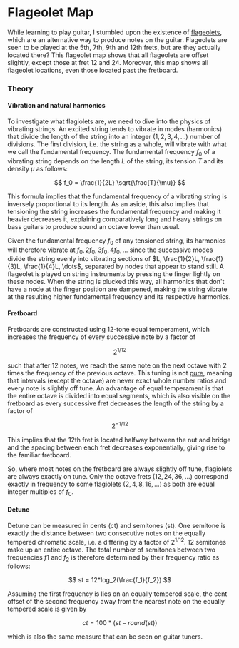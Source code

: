 # Flageolet Map

While learning to play guitar, I stumbled upon the existence of [flageolets](https://en.wikipedia.org/wiki/String_harmonic), which are an alternative way to produce notes on the guitar. Flageolets are seen to be played at the 5th, 7th, 9th and 12th frets, but are they actually located there? This flageolet map shows that all flageolets are offset slightly, except those at fret 12 and 24. Moreover, this map shows all flageolet locations, even those located past the fretboard.

### Theory 

#### Vibration and natural harmonics

To investigate what flagiolets are, we need to dive into the physics of vibrating strings. An excited string tends to vibrate in modes (harmonics) that divide the length of the string into an integer ($1, 2, 3, 4, \dots$) number of divisions. The first division, i.e. the string as a whole, will vibrate with what we call the fundamental frequency. The fundamental frequency $f_0$ of a vibrating string depends on the length $L$ of the string, its tension $T$ and its density $\mu$ as follows: 

$$ f_0 = \frac{1}{2L} \sqrt{\frac{T}{\mu}} $$

This formula implies that the fundamental frequency of a vibrating string is inversely proportional to its length. As an aside, this also implies that tensioning the string increases the fundamental frequency and making it heavier decreases it, explaining comparatively long and heavy strings on bass guitars to produce sound an octave lower than usual. 

Given the fundamental frequency $f_0$ of any tensioned string, its harmonics will therefore vibrate at $f_0, 2f_0, 3f_0, 4f_0, \dots$ since the successive modes divide the string evenly into vibrating sections of $L, \frac{1}{2}L, \frac{1}{3}L, \frac{1}{4}L, \dots$, separated by nodes that appear to stand still. A flageolet is played on string instruments by pressing the finger lightly on these nodes. When the string is plucked this way, all harmonics that don't have a node at the finger position are dampened, making the string vibrate at the resulting higher fundamental frequency and its respective harmonics.

#### Fretboard

Fretboards are constructed using 12-tone equal temperament, which increases the frequency of every successive note by a factor of

$$ 2 ^ {1/12} $$

such that after 12 notes, we reach the same note on the next octave with 2 times the frequency of the previous octave. This tuning is not [pure](https://en.wikipedia.org/wiki/Just_intonation), meaning that intervals (except the octave) are never exact whole number ratios and every note is slightly off tune. An advantage of equal temperament is that the entire octave is divided into equal segments, which is also visible on the fretboard as every successive fret decreases the length of the string by a factor of

$$ 2 ^ {-1/12} $$

This implies that the 12th fret is located halfway between the nut and bridge and the spacing between each fret decreases exponentially, giving rise to the familiar fretboard.

So, where most notes on the fretboard are always slightly off tune, flagiolets are always exactly on tune. Only the octave frets ($12, 24, 36, \dots$) correspond exactly in frequency to some flagiolets ($2, 4, 8, 16, \dots$) as both are equal integer multiples of $f_0$.

#### Detune

Detune can be measured in cents (ct) and semitones (st). One semitone is exactly the distance between two consecutive notes on the equally tempered chromatic scale, i.e. a differing by a factor of $2 ^ {1/12}$. 12 semitones make up an entire octave. The total number of semitones between two frequencies $f1$ and $f_2$ is therefore determined by their frequency ratio as follows:

$$ st = 12*log_2(\frac{f_1}{f_2}) $$

Assuming the first frequency is lies on an equally tempered scale, the cent offset of the second frequency away from the nearest note on the equally tempered scale is given by

$$ ct = 100 * (st - round(st)) $$

which is also the same measure that can be seen on guitar tuners.
